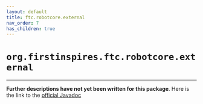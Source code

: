 ```yaml
---
layout: default
title: ftc.robotcore.external
nav_order: 7
has_children: true
---
```

# `org.firstinspires.ftc.robotcore.external`
---
**Further descriptions have not yet been written for this package**. Here is the link to the [official Javadoc](https://ftctechnh.github.io/ftc_app/doc/javadoc/org/firstinspires/ftc/robotcore/external/package-frame.html)
    